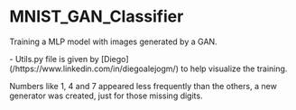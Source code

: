# MNIST_GAN_Classifier
<p>Training a MLP model with images generated by a GAN.</p>
- Utils.py file is given by [Diego](/https://www.linkedin.com/in/diegoalejogm/) to help visualize the training.
<p>Numbers like 1, 4 and 7 appeared less frequently than the others, a new generator was created, just for those missing digits.</p>
